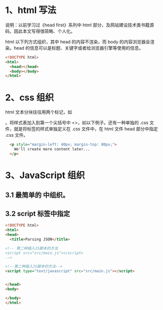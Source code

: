 # 1、html 写法

说明：以前学习过《head first》系列中 html 部分，及网站建设技术类书籍源码，因此本文写得很简略、个人化。

html 以下列方式组织，其中 head 的内容不渲染，而 body 的内容浏览器会渲染。head 的信息可以是标题、关键字或者给浏览器引擎等使用的信息。

```html
<!DOCTYPE html>
<html>
  <head></head>
  <body></body>
</html>
```

# 2、css 组织

html 文本分块往往用两个标记，如 <p></p>。将样式表加入到第一个尖括号中 <>，如以下例子。还有一种单独的 .css 文件，就是将标签的样式单独定义在 .css 文件中，在 html 文件 head 部分中指定 .css 文件。

```html
  <p style="margin-left: 40px; margin-top: 80px;">
    We'll create more content later...
  </p>
```

# 3、JavaScript 组织

## 3.1 最简单的 <script></script> 中组织。
## 3.2 script 标签中指定

```html
<!DOCTYPE html>
<html>
<head>
  <title>Parsing JSON</title>

<!-- 第二种插入JS脚本的方法
<script src="src/main.js"></script>
-->

<!--第二种插入JS脚本的方法-->
<script type="text/javascript" src="src/main.js"></script>


</head>
<body>

</body>
</html>
```
